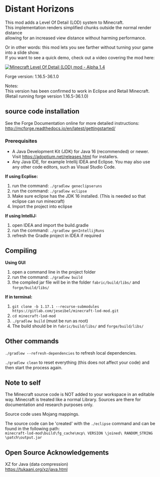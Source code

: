 # Distant Horizons

This mod adds a Level Of Detail (LOD) system to Minecraft.\
This implementation renders simplified chunks outside the normal render distance\
allowing for an increased view distance without harming performance.

Or in other words: this mod lets you see farther without turning your game into a slide show.\
If you want to see a quick demo, check out a video covering the mod here:

<a href="https://www.youtube.com/watch?v=H2tnvEVbO1c" target="_blank">![Minecraft Level Of Detail (LOD) mod - Alpha 1.4](https://i.ytimg.com/vi_webp/H2tnvEVbO1c/mqdefault.webp)</a>


Forge version: 1.16.5-36.1.0

Notes:\
This version has been confirmed to work in Eclipse and Retail Minecraft.\
(Retail running forge version 1.16.5-36.1.0)


## source code installation

See the Forge Documentation online for more detailed instructions:\
http://mcforge.readthedocs.io/en/latest/gettingstarted/

### Prerequisites

* A Java Development Kit (JDK) for Java 16 (recommended) or newer. Visit https://adoptium.net/releases.html for installers.
* Any Java IDE, for example Intellij IDEA and Eclipse. You may also use any other code editors, such as Visual Studio Code.

**If using Ecplise:**
1. run the command: `./gradlew geneclipseruns`
2. run the command: `./gradlew eclipse`
3. Make sure eclipse has the JDK 16 installed. (This is needed so that eclipse can run minecraft)
4. Import the project into eclipse

**If using IntelliJ:**
1. open IDEA and import the build.gradle
2. run the command: `./gradlew genIntellijRuns`
3. refresh the Gradle project in IDEA if required

## Compiling

**Using GUI**
1. open a command line in the project folder
2. run the command: `./gradlew build`
3. the compiled jar file will be in the folder `fabric/build/libs/` and `forge/build/libs/`

**If in terminal:**
1. `git clone -b 1.17.1 --recurse-submodules https://gitlab.com/jeseibel/minecraft-lod-mod.git`
2. `cd minecraft-lod-mod`
3. `./gradlew build` (must be run as root)
4. The build should be in `fabric/build/libs/` and `forge/build/libs/`


## Other commands

`./gradlew --refresh-dependencies` to refresh local dependencies.

`./gradlew clean` to reset everything (this does not affect your code) and then start the process again.


## Note to self

The Minecraft source code is NOT added to your workspace in an editable way. Minecraft is treated like a normal Library. Sources are there for documentation and research purposes only.

Source code uses Mojang mappings.

The source code can be 'created' with the `./eclipse` command and can be found in the following path:\
`minecraft-lod-mod\build\fg_cache\mcp\ VERSION \joined\ RANDOM_STRING \patch\output.jar`


## Open Source Acknowledgements

XZ for Java (data compression)\
https://tukaani.org/xz/java.html
